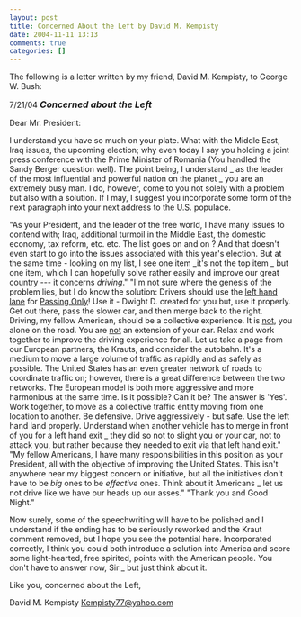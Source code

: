 ```yaml
---
layout: post
title: Concerned About the Left by David M. Kempisty
date: 2004-11-11 13:13
comments: true
categories: []
---
```

The following is a letter written by my friend, David M. Kempisty, to George W. Bush:

7/21/04
<i><font size="3"><b>Concerned about the Left</b></font></i>

Dear Mr. President:  

I understand you have so much on your plate.  What with the Middle East, Iraq issues, the upcoming election; why even today I say you holding a joint press conference with the Prime Minister of Romania (You handled the Sandy Berger question well).  The point being, I understand _ as the leader of the most influential and powerful nation on the planet _ you are an extremely busy man.  I do, however, come to you not solely with a problem but also with a solution.  If I may, I suggest you incorporate some form of the next paragraph into your next address to the U.S. populace.

"As your President, and the leader of the free world, I have many issues to contend with; Iraq, additional turmoil in the Middle East, the domestic economy, tax reform, etc. etc.  The list goes on and on ? And that doesn't even start to go into the issues associated with this year's election.  But at the same time - looking on my list, I see one item _it's not the top item _ but one item, which I can hopefully solve rather easily and improve our great country --- it concerns <i>driving</i>." 
"I'm not sure where the genesis of the problem lies, but I do know the solution:  Drivers should use the <u>left hand lane</u> for <u>Passing Only</u>!  Use it - Dwight D. created for you but, use it properly.  Get out there, pass the slower car, and then merge back to the right.  Driving, my fellow American, should be a collective experience.  It is <u>not</u>, you alone on the road.  You are <u>not</u> an extension of your car.  Relax and work together to improve the driving experience for all.  Let us take a page from our European partners, the Krauts, and consider the autobahn.  It's a medium to move a large volume of traffic as rapidly and as safely as possible.  The United States has an even greater network of roads to coordinate traffic on; however, there is a great difference between the two networks.  The European model is both more aggressive and more harmonious at the same time.  Is it possible?  Can it be? The answer is 'Yes'.  Work together, to move as a collective traffic entity moving from one location to another.  Be defensive.  Drive aggressively - but safe.  Use the left hand land properly.  Understand when another vehicle has to merge in front of you for a left hand exit _ they did so not to slight you or your car, not to attack you, but rather because they needed to exit via that left hand exit."  
"My fellow Americans, I have many responsibilities in this position as your President, all with the objective of improving the United States.  This isn't anywhere near my biggest concern or initiative, but all the initiatives don't have to be <i>big</i> ones to be <i>effective</i> ones.  Think about it Americans _ let us not drive like we have our heads up our asses." 
"Thank you and Good Night."
  
Now surely, some of the speechwriting will have to be polished and I understand if the ending has to be seriously reworked and the Kraut comment removed, but I hope you see the potential here. Incorporated correctly, I think you could both introduce a solution into America and score some light-hearted, free spirited, points with the American people.  You don't have to answer now, Sir _ but just think about it.  

Like you, concerned about the Left, 


David M. Kempisty
Kempisty77@yahoo.com

